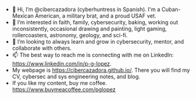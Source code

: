 - 👋 Hi, I’m @cibercazadora (cyberhuntress in Spanish). I'm a Cuban-Mexican American, a military brat, and a proud USAF vet.
- 👀 I’m interested in faith, family, cybersecurity, baking, working out inconsistently, occasional drawing and painting, light gaming, rollercoasters, astronomy, geology, and sci-fi. 
- 💞️ I’m looking to always learn and grow in cybersecurity, mentor, and collaborate with others.
- 📫 The best way to reach me is connecting with me on LinkedIn: https://www.linkedin.com/in/p-g-lopez.
- My webpage is https://cibercazadora.github.io/. There you will find my CV, cybersec and sys engineering notes, and blog. 
- If you like my content, buy me coffee. https://www.buymeacoffee.com/pglopez

<!---
cibercazadora/cibercazadora is a ✨ special ✨ repository because its `README.md` (this file) appears on your GitHub profile.
You can click the Preview link to take a look at your changes.
--->
